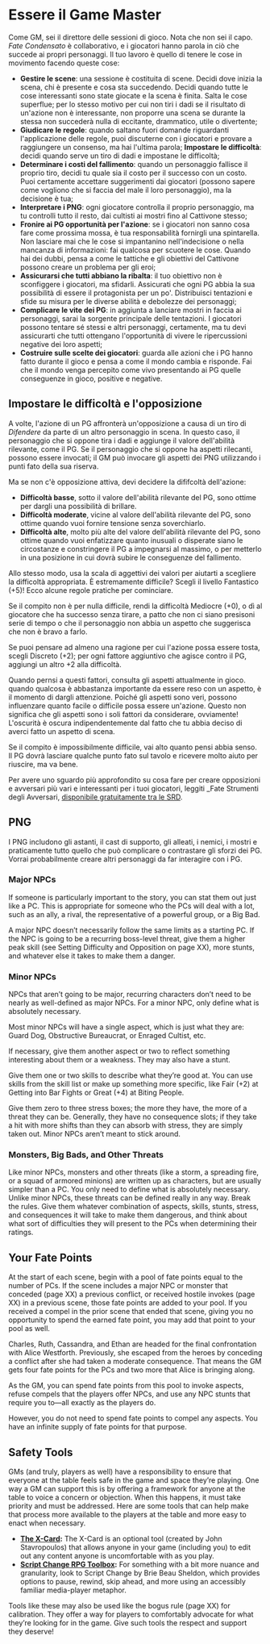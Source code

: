 # Essere il Game Master

Come GM, sei il direttore delle sessioni di gioco. Nota che non sei il capo. _Fate Condensato_ è collaborativo, e i giocatori hanno parola in ciò che succede ai propri personaggi. Il tuo lavoro è quello di tenere le cose in movimento facendo queste cose:

* **Gestire le scene**: una sessione è costituita di scene. Decidi dove inizia la scena, chi è presente e cosa sta succedendo. Decidi quando tutte le cose interessanti sono state giocate e la scena è finita. Salta le cose superflue; per lo stesso motivo per cui non tiri i dadi se il risultato di un'azione non è interessante, non proporre una scena se durante la stessa non succederà nulla di eccitante, drammatico, utile o divertente;
* **Giudicare le regole**: quando saltano fuori domande riguardanti l'applicazione delle regole, puoi discuterne con i giocatori e provare a raggiungere un consenso, ma hai l'ultima parola;
**Impostare le difficoltà**: decidi quando serve un tiro di dadi e impostane le difficoltà;
* **Determinare i costi del fallimento**: quando un personaggio fallisce il proprio tiro, decidi tu quale sia il costo per il successo con un costo. Puoi certamente accettare suggerimenti dai giocatori (possono sapere come vogliono che si faccia del male il loro personaggio), ma la decisione è tua;
* **Interpretare i PNG**: ogni giocatore controlla il proprio personaggio, ma tu controlli tutto il resto, dai cultisti ai mostri fino al Cattivone stesso;
* **Fronire ai PG opportunità per l'azione**: se i giocatori non sanno cosa fare come prossima mossa, è tua responsabilità fornirgli una spintarella. Non lasciare mai che le cose si impantanino nell'indecisione o nella mancanza di informazioni: fai qualcosa per scuotere le cose. Quando hai dei dubbi, pensa a come le tattiche e gli obiettivi del Cattivone possono creare un problema per gli eroi;
* **Assicurarsi che tutti abbiano la ribalta**: il tuo obiettivo non è sconfiggere i giocatori, ma sfidarli. Assicurati che ogni PG abbia la sua possibilità di essere il protagonista per un po'. Distribuisci tentazioni e sfide su misura per le diverse abilità e debolezze dei personaggi;
* **Complicare le vite dei PG**: in aggiunta a lanciare mostri in faccia ai personaggi, sarai la sorgente principale delle tentazioni. I giocatori possono tentare sé stessi e altri personaggi, certamente, ma tu devi assicurarti che tutti ottengano l'opportunità di vivere le ripercussioni negative dei loro aspetti;
* **Costruire sulle scelte dei giocatori**: guarda alle azioni che i PG hanno fatto durante il gioco e pensa a come il mondo cambia e risponde. Fai che il mondo venga percepito come vivo presentando ai PG quelle conseguenze in gioco, positive e negative.

## Impostare le difficoltà e l'opposizione

A volte, l'azione di un PG affronterà un'opposizione a causa di un tiro di _Difendere_ da parte di un altro personaggio in scena. In questo caso, il personaggio che si oppone tira i dadi e aggiunge il valore dell'abilità rilevante, come il PG. Se il personaggio che si oppone ha aspetti rilecanti, possono essere invocati; il GM può invocare gli aspetti dei PNG utilizzando i punti fato della sua riserva.

Ma se non c'è opposizione attiva, devi decidere la dififcoltà dell'azione:

* **Difficoltà basse**, sotto il valore dell'abilità rilevante del PG, sono ottime per dargli una possibilità di brillare.
* **Difficoltà moderate**, vicine al valore dell'abilità rilevante del PG, sono ottime quando vuoi fornire tensione senza soverchiarlo.
* **Difficoltà alte**, molto più alte del valore dell'abilità rilevante del PG, sono ottime quando vuoi enfatizzare quanto inusuali o disperate siano le circostanze e constringere il PG a impegnarsi al massimo, o per metterlo in una posizione in cui dovrà subire le conseguenze del fallimento.

Allo stesso modo, usa la scala di aggettivi dei valori per aiutarti a scegliere la difficoltà appropriata. È estremamente difficile? Scegli il livello Fantastico (+5)! Ecco alcune regole pratiche per cominciare.

Se il compito non è per nulla difficile, rendi la difficoltà Mediocre (+0), o dì al giocatore che ha successo senza tirare, a patto che non ci siano presisoni serie di tempo o che il personaggio non abbia un aspetto che suggerisca che non è bravo a farlo.

Se puoi pensare ad almeno una ragione per cui l'azione possa essere tosta, scegli Discreto (+2); per ogni fattore aggiuntivo che agisce contro il PG, aggiungi un altro +2 alla difficoltà.

Quando pernsi a questi fattori, consulta gli aspetti attualmente in gioco. quando qualcosa è abbastanza importante da essere reso con un aspetto, è il momento di dargli attenzione. Poiché gli aspetti sono veri, possono influenzare quanto facile o difficile possa essere un'azione. Questo non significa che gli aspetti sono i soli fattori da considerare, ovviamente! L'oscurità è oscura indipendentemente dal fatto che tu abbia deciso di averci fatto un aspetto di scena.

Se il compito è impossibilmente difficile, vai alto quanto pensi abbia senso. Il PG dovrà lasciare qualche punto fato sul tavolo e ricevere molto aiuto per riuscire, ma va bene.

Per avere uno sguardo più approfondito su cosa fare per creare opposizioni e avversari più vari e interessanti per i tuoi giocatori, leggiti _Fate Strumenti degli Avversari, [disponibile gratuitamente tra le SRD](https://www.fateitalia.it/tipi-di-avversari/).

## PNG

I PNG includono gli astanti, il cast di supporto, gli alleati, i nemici, i mostri e praticamente tutto quello che può complicare o contrastare gli sforzi dei PG. Vorrai probabilmente creare altri personaggi da far interagire con i PG.

### Major NPCs

If someone is particularly important to the story, you can stat them out just like a PC. This is appropriate for someone who the PCs will deal with a lot, such as an ally, a rival, the representative of a powerful group, or a Big Bad.

A major NPC doesn’t necessarily follow the same limits as a starting PC. If the NPC is going to be a recurring boss-level threat, give them a higher peak skill (see Setting Difficulty and Opposition on page XX), more stunts, and whatever else it takes to make them a danger.

### Minor NPCs

NPCs that aren’t going to be major, recurring characters don’t need to be nearly as well-defined as major NPCs. For a minor NPC, only define what is absolutely necessary.

Most minor NPCs will have a single aspect, which is just what they are: Guard Dog, Obstructive Bureaucrat, or Enraged Cultist, etc.

If necessary, give them another aspect or two to reflect something interesting about them or a weakness. They may also have a stunt.

Give them one or two skills to describe what they’re good at. You can use skills from the skill list or make up something more specific, like Fair (+2) at Getting into Bar Fights or Great (+4) at Biting People.

Give them zero to three stress boxes; the more they have, the more of a threat they can be. Generally, they have no consequence slots; if they take a hit with more shifts than they can absorb with stress, they are simply taken out. Minor NPCs aren’t meant to stick around.

### Monsters, Big Bads, and Other Threats

Like minor NPCs, monsters and other threats (like a storm, a spreading fire, or a squad of armored minions) are written up as characters, but are usually simpler than a PC. You only need to define what is absolutely necessary. Unlike minor NPCs, these threats can be defined really in any way. Break the rules. Give them whatever combination of aspects, skills, stunts, stress, and consequences it will take to make them dangerous, and think about what sort of difficulties they will present to the PCs when determining their ratings.

## Your Fate Points

At the start of each scene, begin with a pool of fate points equal to the number of PCs. If the scene includes a major NPC or monster that conceded (page XX) a previous conflict, or received hostile invokes (page XX) in a previous scene, those fate points are added to your pool. If you received a compel in the prior scene that ended that scene, giving you no opportunity to spend the earned fate point, you may add that point to your pool as well.

Charles, Ruth, Cassandra, and Ethan are headed for the final confrontation with Alice Westforth. Previously, she escaped from the heroes by conceding a conflict after she had taken a moderate consequence. That means the GM gets four fate points for the PCs and two more that Alice is bringing along.

As the GM, you can spend fate points from this pool to invoke aspects, refuse compels that the players offer NPCs, and use any NPC stunts that require you to—all exactly as the players do.

However, you do not need to spend fate points to compel any aspects. You have an infinite supply of fate points for that purpose.

## Safety Tools

GMs (and truly, players as well) have a responsibility to ensure that everyone at the table feels safe in the game and space they’re playing. One way a GM can support this is by offering a framework for anyone at the table to voice a concern or objection. When this happens, it must take priority and must be addressed. Here are some tools that can help make that process more available to the players at the table and more easy to enact when necessary.

* **[The X-Card](http://tinyurl.com/x-card-rpg):** The X-Card is an optional tool (created by John Stavropoulos) that allows anyone in your game (including you) to edit out any content anyone is uncomfortable with as you play.
* **[Script Change RPG Toolbox](http://tinyurl.com/nphed7m):** For something with a bit more nuance and granularity, look to Script Change by Brie Beau Sheldon, which provides options to pause, rewind, skip ahead, and more using an accessibly familiar media-player metaphor.

Tools like these may also be used like the bogus rule (page XX) for calibration. They offer a way for players to comfortably advocate for what they’re looking for in the game. Give such tools the respect and support they deserve!
